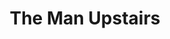 ---
ep: 018
title: The Man Upstairs
imglink: "https://live.staticflickr.com/65535/50953663232_6c3e786d6a_o.jpg"
thumbnail: "https://live.staticflickr.com/65535/50953663232_6a58e67e79_q.jpg"
alt: A humanoid silhouette with blank, glowing eyes is leaning over a misshapen pile (of meat), with a bright red hammer in hand. This figure has nails hammered into it at various points such as its back and the side of its head, as does the meat pile. They are surrounded by scratchy shadows that get deeper towards the corners of the note. Blanks spaces between these shadows indicate a light source behind the figure's head.
name: Nappi
---